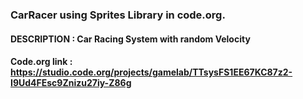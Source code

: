### CarRacer using Sprites Library in code.org.
#### DESCRIPTION : Car Racing System with random Velocity

#### Code.org link : https://studio.code.org/projects/gamelab/TTsysFS1EE67KC87z2-I9Ud4FEsc9Znizu27iy-Z86g
